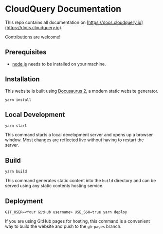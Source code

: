 # CloudQuery Documentation

This repo contains all documentation on [https://docs.cloudquery.io](https://docs.cloudquery.io).

Contributions are welcome!

## Prerequisites

- [node.js](https://nodejs.org/en/) needs to be installed on your machine.

## Installation

This website is built using [Docusaurus 2](https://docusaurus.io/), a modern static website generator.

```console
yarn install
```

## Local Development

```console
yarn start
```

This command starts a local development server and opens up a browser window. Most changes are reflected live without having to restart the server.

## Build

```console
yarn build
```

This command generates static content into the `build` directory and can be served using any static contents hosting service.

## Deployment

```console
GIT_USER=<Your GitHub username> USE_SSH=true yarn deploy
```

If you are using GitHub pages for hosting, this command is a convenient way to build the website and push to the `gh-pages` branch.
